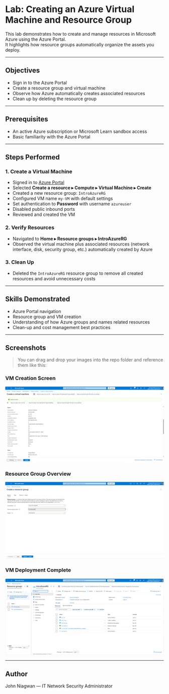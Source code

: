 # Lab: Creating an Azure Virtual Machine and Resource Group

This lab demonstrates how to create and manage resources in Microsoft Azure using the Azure Portal.  
It highlights how resource groups automatically organize the assets you deploy.

---

## Objectives

- Sign in to the Azure Portal
- Create a resource group and virtual machine
- Observe how Azure automatically creates associated resources
- Clean up by deleting the resource group

---

## Prerequisites

- An active Azure subscription or Microsoft Learn sandbox access
- Basic familiarity with the Azure Portal

---

## Steps Performed

### 1. Create a Virtual Machine

- Signed in to [Azure Portal](https://portal.azure.com/)
- Selected **Create a resource ▸ Compute ▸ Virtual Machine ▸ Create**
- Created a new resource group: `IntroAzureRG`
- Configured VM name `my-VM` with default settings
- Set authentication to **Password** with username `azureuser`
- Disabled public inbound ports
- Reviewed and created the VM

### 2. Verify Resources

- Navigated to **Home ▸ Resource groups ▸ IntroAzureRG**
- Observed the virtual machine plus associated resources (network interface, disk, security group, etc.) automatically created by Azure

### 3. Clean Up

- Deleted the `IntroAzureRG` resource group to remove all created resources and avoid unnecessary costs

---

## Skills Demonstrated

- Azure Portal navigation
- Resource group and VM creation
- Understanding of how Azure groups and names related resources
- Clean-up and cost management best practices

---

## Screenshots

> You can drag and drop your images into the repo folder and reference them like this:

### VM Creation Screen
![VM Creation](01-azure-fundamentals\screenshots\vm_creation.png)

### Resource Group Overview
![Resource Group](01-azure-fundamentals\screenshots\create_rg.png)

### VM Deployment Complete
![Deployment Complete](01-azure-fundamentals\screenshots\deployment_complete.png)



---

## Author

John Niagwan — IT Network Security Administrator
